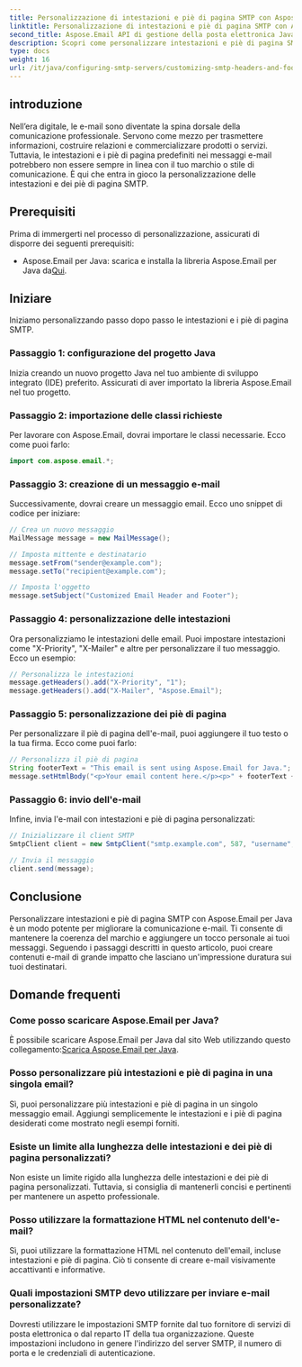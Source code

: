 ```yaml
---
title: Personalizzazione di intestazioni e piè di pagina SMTP con Aspose.Email
linktitle: Personalizzazione di intestazioni e piè di pagina SMTP con Aspose.Email
second_title: Aspose.Email API di gestione della posta elettronica Java
description: Scopri come personalizzare intestazioni e piè di pagina SMTP con Aspose.Email per Java. Migliora la tua comunicazione e-mail con branding e messaggi personalizzati.
type: docs
weight: 16
url: /it/java/configuring-smtp-servers/customizing-smtp-headers-and-footers/
---
```


## introduzione

Nell’era digitale, le e-mail sono diventate la spina dorsale della comunicazione professionale. Servono come mezzo per trasmettere informazioni, costruire relazioni e commercializzare prodotti o servizi. Tuttavia, le intestazioni e i piè di pagina predefiniti nei messaggi e-mail potrebbero non essere sempre in linea con il tuo marchio o stile di comunicazione. È qui che entra in gioco la personalizzazione delle intestazioni e dei piè di pagina SMTP.

## Prerequisiti

Prima di immergerti nel processo di personalizzazione, assicurati di disporre dei seguenti prerequisiti:

-  Aspose.Email per Java: scarica e installa la libreria Aspose.Email per Java da[Qui](https://releases.aspose.com/email/java/).

## Iniziare

Iniziamo personalizzando passo dopo passo le intestazioni e i piè di pagina SMTP. 

### Passaggio 1: configurazione del progetto Java

Inizia creando un nuovo progetto Java nel tuo ambiente di sviluppo integrato (IDE) preferito. Assicurati di aver importato la libreria Aspose.Email nel tuo progetto.

### Passaggio 2: importazione delle classi richieste

Per lavorare con Aspose.Email, dovrai importare le classi necessarie. Ecco come puoi farlo:

```java
import com.aspose.email.*;
```

### Passaggio 3: creazione di un messaggio e-mail

Successivamente, dovrai creare un messaggio email. Ecco uno snippet di codice per iniziare:

```java
// Crea un nuovo messaggio
MailMessage message = new MailMessage();

// Imposta mittente e destinatario
message.setFrom("sender@example.com");
message.setTo("recipient@example.com");

// Imposta l'oggetto
message.setSubject("Customized Email Header and Footer");
```

### Passaggio 4: personalizzazione delle intestazioni

Ora personalizziamo le intestazioni delle email. Puoi impostare intestazioni come "X-Priority", "X-Mailer" e altre per personalizzare il tuo messaggio. Ecco un esempio:

```java
// Personalizza le intestazioni
message.getHeaders().add("X-Priority", "1");
message.getHeaders().add("X-Mailer", "Aspose.Email");
```

### Passaggio 5: personalizzazione dei piè di pagina

Per personalizzare il piè di pagina dell'e-mail, puoi aggiungere il tuo testo o la tua firma. Ecco come puoi farlo:

```java
// Personalizza il piè di pagina
String footerText = "This email is sent using Aspose.Email for Java.";
message.setHtmlBody("<p>Your email content here.</p><p>" + footerText + "</p>");
```

### Passaggio 6: invio dell'e-mail

Infine, invia l'e-mail con intestazioni e piè di pagina personalizzati:

```java
// Inizializzare il client SMTP
SmtpClient client = new SmtpClient("smtp.example.com", 587, "username", "password");

// Invia il messaggio
client.send(message);
```

## Conclusione

Personalizzare intestazioni e piè di pagina SMTP con Aspose.Email per Java è un modo potente per migliorare la comunicazione e-mail. Ti consente di mantenere la coerenza del marchio e aggiungere un tocco personale ai tuoi messaggi. Seguendo i passaggi descritti in questo articolo, puoi creare contenuti e-mail di grande impatto che lasciano un'impressione duratura sui tuoi destinatari.

## Domande frequenti

### Come posso scaricare Aspose.Email per Java?

 È possibile scaricare Aspose.Email per Java dal sito Web utilizzando questo collegamento:[Scarica Aspose.Email per Java](https://releases.aspose.com/email/java/).

### Posso personalizzare più intestazioni e piè di pagina in una singola email?

Sì, puoi personalizzare più intestazioni e piè di pagina in un singolo messaggio email. Aggiungi semplicemente le intestazioni e i piè di pagina desiderati come mostrato negli esempi forniti.

### Esiste un limite alla lunghezza delle intestazioni e dei piè di pagina personalizzati?

Non esiste un limite rigido alla lunghezza delle intestazioni e dei piè di pagina personalizzati. Tuttavia, si consiglia di mantenerli concisi e pertinenti per mantenere un aspetto professionale.

### Posso utilizzare la formattazione HTML nel contenuto dell'e-mail?

Sì, puoi utilizzare la formattazione HTML nel contenuto dell'email, incluse intestazioni e piè di pagina. Ciò ti consente di creare e-mail visivamente accattivanti e informative.

### Quali impostazioni SMTP devo utilizzare per inviare e-mail personalizzate?

Dovresti utilizzare le impostazioni SMTP fornite dal tuo fornitore di servizi di posta elettronica o dal reparto IT della tua organizzazione. Queste impostazioni includono in genere l'indirizzo del server SMTP, il numero di porta e le credenziali di autenticazione.